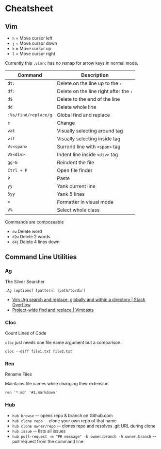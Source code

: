 # Cheatsheet

## Vim

  - `h` = Move cursor left
  - `j` = Move cursor down
  - `k` = Move cursor up
  - `l` = Move cursor right

Currently this `.vimrc` has no remap for arrow keys in normal mode.

|Command             | Description                           |
|--------------------| --------------------------------------|
|`dt:`               | Delete on the line up to the `:`      |
|`df:`               | Delete on the line right after the `:`|
|`d$`                | Delete to the end of the line         |
|`dd`                | Delete whole line                     |
|`:%s/find/replace/g`| Global find and replace               |
|`c`                 | Change                                |
|`vat`               | Visually selecting around tag         |
|`vit`               | Visually selecting inside tag         |
|`Vs<span>`          | Surrond line with `<span>` tag        |
|`VS<div>`           | Indent line inside `<div>` tag        |
|`gg=G`              | Reindent the file                     |
|`Ctrl + P`          | Open file finder                      |
|`P`                 | Paste                                 |
|`yy`                | Yank current line                     |
|`5yy`               | Yank 5 lines                          |
|`=`                 | Formatter in visual mode              |
|`V%`                | Select whole class                    |


Commands are composeable 

  - `dw` Delete word
  - `d2w` Delete 2 words
  - `d4j` Delete 4 lines down


## Command Line Utilities

### Ag
The Silver Searcher

```:Ag [options] [pattern] [path/to/dir]```

- [Vim :Ag search and replace, globally and within a directory | Stack Overflow](http://stackoverflow.com/questions/22206332/vim-ag-search-and-replace-globally-and-within-a-directory)
- [Project-wide find and replace | Vimcasts](http://vimcasts.org/episodes/project-wide-find-and-replace/)

### Cloc
Count Lines of Code

`cloc` just needs one file name argument but a comparison:

```cloc --diff file1.txt file2.txt```

### Ren
Rename Files

Maintains file names while changing their extension

```ren '*.md' '#1.markdown'```


### Hub

- `hub browse` -- opens repo & branch on Github.com
- `hub clone repo` -- clone your own repo of that name
- `hub clone owner/repo` -- clones repo and resolves .git URL during clone
- `hub issue` -- lists all issues
- `hub pull-request -m "PR message" -b owner:branch -h owner:branch` -- pull request from the command line
